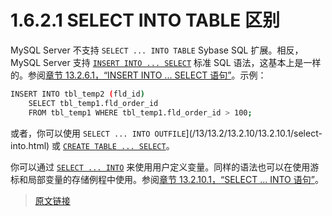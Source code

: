 # 1.6.2.1 SELECT INTO TABLE 区别

MySQL Server 不支持 `SELECT ... INTO TABLE` Sybase SQL 扩展。相反，MySQL Server 支持 [`INSERT INTO ... SELECT`](/13/13.2/13.2.6/13.2.6.1/insert-select.html) 标准 SQL 语法，这基本上是一样的。参阅[章节 13.2.6.1，“INSERT INTO ... SELECT 语句”](/13/13.2/13.2.6/13.2.6.1/insert-select.html)。示例：

```bash
INSERT INTO tbl_temp2 (fld_id)
    SELECT tbl_temp1.fld_order_id
    FROM tbl_temp1 WHERE tbl_temp1.fld_order_id > 100;
```

或者，你可以使用 `SELECT ... INTO OUTFILE`](/13/13.2/13.2.10/13.2.10.1/select-into.html) 或 [`CREATE TABLE ... SELECT`](/13/13.1/13.1.20/create-table.html)。

你可以通过 [`SELECT ... INTO`](/13/13.2/13.2.10/13.2.10.1/select-into.html) 来使用用户定义变量。同样的语法也可以在使用游标和局部变量的存储例程中使用。参阅[章节 13.2.10.1，“SELECT ... INTO 语句”](/13/13.2/13.2.10/13.2.10.1/select-into.html)。

> [原文链接](https://dev.mysql.com/doc/refman/8.0/en/ansi-diff-select-into-table.html)
